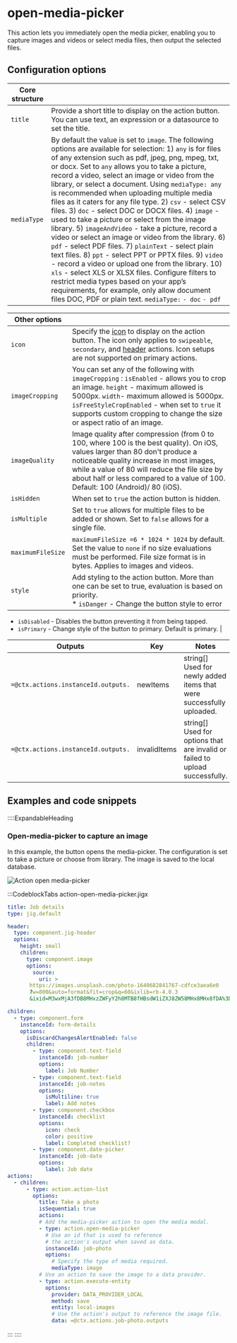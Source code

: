 # open-media-picker

This action lets you immediately open the media picker, enabling you to capture images and videos or select media files, then output the selected files.

## Configuration options

| **Core structure** |                                                                                                                                                                                                                                                                                                                                                                                                                                                                                                                                                                                                                                                                                                                                                                                                                                                                                                                                                                                                                                                                                                                            |
| ------------------ | -------------------------------------------------------------------------------------------------------------------------------------------------------------------------------------------------------------------------------------------------------------------------------------------------------------------------------------------------------------------------------------------------------------------------------------------------------------------------------------------------------------------------------------------------------------------------------------------------------------------------------------------------------------------------------------------------------------------------------------------------------------------------------------------------------------------------------------------------------------------------------------------------------------------------------------------------------------------------------------------------------------------------------------------------------------------------------------------------------------------------- |
| `title`            | Provide a short title to display on the action button. You can use text, an expression or a datasource to set the title.                                                                                                                                                                                                                                                                                                                                                                                                                                                                                                                                                                                                                                                                                                                                                                                                                                                                                                                                                                                                   |
| `mediaType`        | By default the value is set to `image`. The following options are available for selection:&#xA;1) `any` is for files of any extension such as pdf, jpeg, png, mpeg, txt, or docx. Set to `any` allows you to take a picture, record a video, select an image or video from the library, or select a document. Using `mediaType: any` is recommended when uploading multiple media files as it caters for any file type.&#xA;2) `csv` - select CSV files.&#xA;3) `doc` - select DOC or DOCX files.&#xA;4) `image` - used to take a picture or select from the image library.&#xA;5) `imageAndVideo` - take a picture, record a video or select an  image or video from the library.&#xA;6) `pdf` - select PDF files.&#xA;7) `plainText` - select plain text files.&#xA;8) `ppt` - select PPT or PPTX files.&#xA;9) `video` - record a video or upload one from the library.&#xA;10) `xls` -  select XLS or XLSX files.&#xA;Configure filters to restrict media types based on your app’s requirements, for example, only allow document files DOC, PDF or plain text. &#xA;`mediaType:`&#xA;      `- doc`&#xA;      `- pdf` |

| **Other options** |                                                                                                                                                                                                                                                                                                                        |
| ----------------- | ---------------------------------------------------------------------------------------------------------------------------------------------------------------------------------------------------------------------------------------------------------------------------------------------------------------------- |
| `icon`            | Specify the [icon](#) to display on the action button. The icon only applies to `swipeable`, `secondary`, and [header](./../Components/jig-header.md) actions. Icon setups are not supported on primary actions.                                                                                                       |
| `imageCropping`   | You can set any of the following with `imageCropping` :&#xA;`isEnabled` - allows you to crop an image.&#xA;`height` - maximum allowed is 5000px.&#xA;`width`- maximum allowed is 5000px.&#xA;`isFreeStyleCropEnabled` - when set to `true` it supports custom cropping to change the size or aspect ratio of an image. |
| `imageQuality`    | Image quality after compression (from 0 to 100, where 100 is the best quality). On iOS, values larger than 80 don't produce a noticeable quality increase in most images, while a value of 80 will reduce the file size by about half or less compared to a value of 100. Default: 100 (Android)/ 80 (iOS).            |
| `isHidden`        | When set to `true` the action button is hidden.                                                                                                                                                                                                                                                                        |
| `isMultiple`      | Set to `true` allows for multiple files to be added or shown. Set to `false` allows for a single file.                                                                                                                                                                                                                 |
| `maximumFileSize` | `maximumFileSize =6 * 1024 * 1024` by default. Set the value to `none` if no size evaluations must be performed. File size format is in bytes. Applies to images and videos.                                                                                                                                           |
| `style`           | Add styling to the action button. More than one can be set to true, evaluation is based on priority. <br />* `isDanger` - Change the button style to error
* `isDisabled` - Disables the button preventing it from being tapped.
* `isPrimary` - Change style of the button to primary. Default is primary.            |

| **Outputs**                         | **Key**      | **Notes**                                                                         |
| ----------------------------------- | ------------ | --------------------------------------------------------------------------------- |
| `=@ctx.actions.instanceId.outputs.` | newItems     | string\[]&#xA;Used for newly added items that were successfully uploaded.         |
| `=@ctx.actions.instanceId.outputs.` | invalidItems | string\[]&#xA;Used for options that are invalid or failed to upload successfully. |

## Examples and code snippets

::::ExpandableHeading
### Open-media-picker to capture an image

In this example, the button opens the media-picker. The configuration is set to take a picture or choose from library. The image is saved to the local database.

![Action open media-picker](https://archbee-image-uploads.s3.amazonaws.com/0TQnKgJpsWhT3gQzQOhdY-a3B29qbky6oi4N7auiU5F-20250220-173914.png "Action open media-picker")

:::CodeblockTabs
action-open-media-picker.jigx

```yaml
title: Job details 
type: jig.default

header:
  type: component.jig-header
  options:
    height: small
    children:
      type: component.image
      options:
        source:
          uri: >
       https://images.unsplash.com/photo-1640682841767-cdfce3aea6e0
       ?w=800&auto=format&fit=crop&q=60&ixlib=rb-4.0.3
       &ixid=M3wxMjA3fDB8MHxzZWFyY2h8MTB8fHBsdW1iZXJ8ZW58MHx8MHx8fDA%3D

children:
  - type: component.form
    instanceId: form-details
    options:
      isDiscardChangesAlertEnabled: false
      children:
        - type: component.text-field
          instanceId: job-number
          options:
            label: Job Number
        - type: component.text-field
          instanceId: job-notes
          options:
            isMultiline: true
            label: Add notes
        - type: component.checkbox
          instanceId: checklist
          options:
            icon: check
            color: positive
            label: Completed checklist?
        - type: component.date-picker
          instanceId: job-date
          options:
            label: Job date
actions:
  - children:
      - type: action.action-list
        options:
          title: Take a photo
          isSequential: true
          actions:
          # Add the media-picker action to open the media modal.
          - type: action.open-media-picker
            # Use an id that is used to reference
            # the action's output when saved as data.
            instanceId: job-photo
            options:
              # Specify the type of media required.
              mediaType: image
          # Use an action to save the image to a data provider.    
          - type: action.execute-entity
            options: 
              provider: DATA_PROVIDER_LOCAL
              method: save
              entity: local-images
              # Use the action's output to reference the image file.
              data: =@ctx.actions.job-photo.outputs      
```
:::
::::

